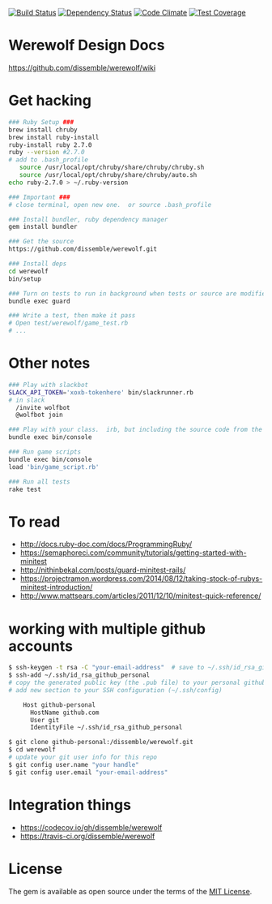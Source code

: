 [![Build Status](https://travis-ci.org/dissemble/werewolf.svg?branch=master)](https://travis-ci.org/dissemble/werewolf) [![Dependency Status](https://gemnasium.com/badges/github.com/dissemble/werewolf.svg)](https://gemnasium.com/github.com/dissemble/werewolf) [![Code Climate](https://codeclimate.com/github/dissemble/werewolf/badges/gpa.svg)](https://codeclimate.com/github/dissemble/werewolf) [![Test Coverage](https://codeclimate.com/github/dissemble/werewolf/badges/coverage.svg)](https://codeclimate.com/github/dissemble/werewolf/coverage)

# Werewolf Design Docs
https://github.com/dissemble/werewolf/wiki


# Get hacking
```sh
### Ruby Setup ###
brew install chruby
brew install ruby-install
ruby-install ruby 2.7.0
ruby --version #2.7.0
# add to .bash_profile
   source /usr/local/opt/chruby/share/chruby/chruby.sh
   source /usr/local/opt/chruby/share/chruby/auto.sh
echo ruby-2.7.0 > ~/.ruby-version

### Important ###
# close terminal, open new one.  or source .bash_profile

### Install bundler, ruby dependency manager
gem install bundler

### Get the source
https://github.com/dissemble/werewolf.git

### Install deps
cd werewolf
bin/setup

### Turn on tests to run in background when tests or source are modified
bundle exec guard

### Write a test, then make it pass
# Open test/werewolf/game_test.rb
# ...

```


# Other notes
```sh
### Play with slackbot
SLACK_API_TOKEN='xoxb-tokenhere' bin/slackrunner.rb
# in slack
  /invite wolfbot
  @wolfbot join

### Play with your class.  irb, but including the source code from the project
bundle exec bin/console

### Run game scripts
bundle exec bin/console
load 'bin/game_script.rb'

### Run all tests
rake test
```


# To read
- http://docs.ruby-doc.com/docs/ProgrammingRuby/
- https://semaphoreci.com/community/tutorials/getting-started-with-minitest
- http://nithinbekal.com/posts/guard-minitest-rails/
- https://projectramon.wordpress.com/2014/08/12/taking-stock-of-rubys-minitest-introduction/
- http://www.mattsears.com/articles/2011/12/10/minitest-quick-reference/


# working with multiple github accounts
```sh
$ ssh-keygen -t rsa -C "your-email-address"  # save to ~/.ssh/id_rsa_github_personal
$ ssh-add ~/.ssh/id_rsa_github_personal
# copy the generated public key (the .pub file) to your personal github account
# add new section to your SSH configuration (~/.ssh/config)

    Host github-personal
      HostName github.com
      User git
      IdentityFile ~/.ssh/id_rsa_github_personal

$ git clone github-personal:/dissemble/werewolf.git
$ cd werewolf
# update your git user info for this repo
$ git config user.name "your handle"
$ git config user.email "your-email-address"
```


# Integration things
- https://codecov.io/gh/dissemble/werewolf
- https://travis-ci.org/dissemble/werewolf


# License
The gem is available as open source under the terms of the [MIT License](http://opensource.org/licenses/MIT).

